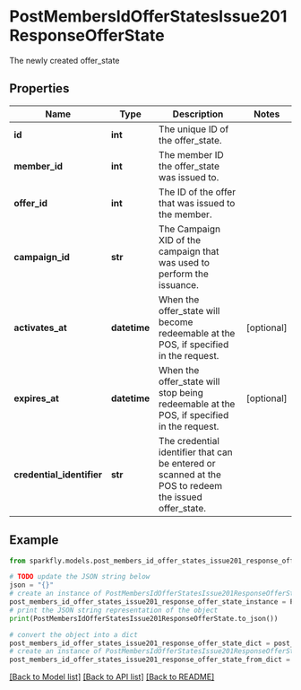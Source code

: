 # PostMembersIdOfferStatesIssue201ResponseOfferState

The newly created offer_state

## Properties

Name | Type | Description | Notes
------------ | ------------- | ------------- | -------------
**id** | **int** | The unique ID of the offer_state. | 
**member_id** | **int** | The member ID the offer_state was issued to. | 
**offer_id** | **int** | The ID of the offer that was issued to the member. | 
**campaign_id** | **str** | The Campaign XID of the campaign that was used to perform the issuance. | 
**activates_at** | **datetime** | When the offer_state will become redeemable at the POS, if specified in the request. | [optional] 
**expires_at** | **datetime** | When the offer_state will stop being redeemable at the POS, if specified in the request. | [optional] 
**credential_identifier** | **str** | The credential identifier that can be entered or scanned at the POS to redeem the issued offer_state. | 

## Example

```python
from sparkfly.models.post_members_id_offer_states_issue201_response_offer_state import PostMembersIdOfferStatesIssue201ResponseOfferState

# TODO update the JSON string below
json = "{}"
# create an instance of PostMembersIdOfferStatesIssue201ResponseOfferState from a JSON string
post_members_id_offer_states_issue201_response_offer_state_instance = PostMembersIdOfferStatesIssue201ResponseOfferState.from_json(json)
# print the JSON string representation of the object
print(PostMembersIdOfferStatesIssue201ResponseOfferState.to_json())

# convert the object into a dict
post_members_id_offer_states_issue201_response_offer_state_dict = post_members_id_offer_states_issue201_response_offer_state_instance.to_dict()
# create an instance of PostMembersIdOfferStatesIssue201ResponseOfferState from a dict
post_members_id_offer_states_issue201_response_offer_state_from_dict = PostMembersIdOfferStatesIssue201ResponseOfferState.from_dict(post_members_id_offer_states_issue201_response_offer_state_dict)
```
[[Back to Model list]](../README.md#documentation-for-models) [[Back to API list]](../README.md#documentation-for-api-endpoints) [[Back to README]](../README.md)


